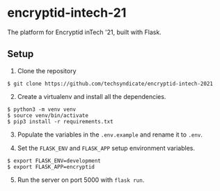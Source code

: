 # encryptid-intech-21
The platform for Encryptid inTech '21, built with Flask.

## Setup
1. Clone the repository

```$ git clone https://github.com/techsyndicate/encryptid-intech-2021```

2. Create a virtualenv and install all the dependencies.
```
$ python3 -m venv venv
$ source venv/bin/activate
$ pip3 install -r requirements.txt
```
3. Populate the variables in the `.env.example` and rename it to `.env`.

4. Set the `FLASK_ENV` and `FLASK_APP` setup environment variables.
```
$ export FLASK_ENV=development
$ export FLASK_APP=encryptid
```
5. Run the server on port 5000 with `flask run`.

